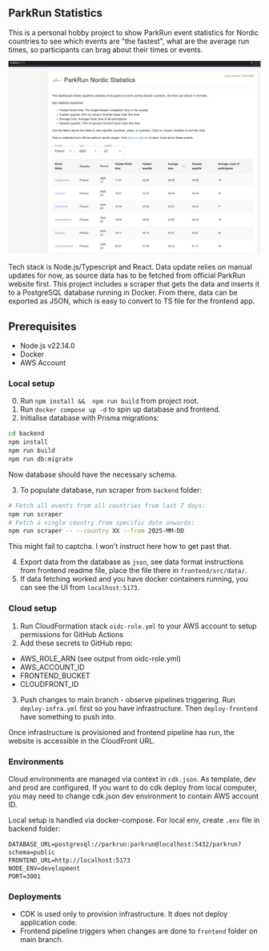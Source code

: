 ## ParkRun Statistics

This is a personal hobby project to show ParkRun event statistics for Nordic countries to see which events are "the fastest", what are the average run times, so participants can brag about their times or events.

![Screenshot of the UI](./public/frontend.jpg)

Tech stack is Node.js/Typescript and React. Data update relies on manual updates for now, as source data has to be fetched from official ParkRun website first. This project includes a scraper that gets the data and inserts it to a PostgreSQL database running in Docker. From there, data can be exported as JSON, which is easy to convert to TS file for the frontend app.

## Prerequisites
- Node.js v22.14.0
- Docker
- AWS Account

### Local setup
0. Run `npm install &&  npm run build` from project root.
1. Run `docker compose up -d` to spin up database and frontend.
2. Initialise database with Prisma migrations:
```bash
cd backend
npm install
npm run build
npm run db:migrate
```
Now database should have the necessary schema.

3. To populate database, run scraper from `backend` folder:
```bash
# Fetch all events from all countries from last 7 days:
npm run scraper
# Fetch a single country from specific date onwards:
npm run scraper -- --country XX --from 2025-MM-DD
```
This might fail to captcha. I won't instruct here how to get past that.

4. Export data from the database as `json`, see data format instructions from frontend readme file, place the file there in `frontend/src/data/`.
5. If data fetching worked and you have docker containers running, you can see the UI from `localhost:5173`.

### Cloud setup
1. Run CloudFormation stack `oidc-role.yml` to your AWS account to setup permissions for GitHub Actions
2. Add these secrets to GitHub repo:
- AWS_ROLE_ARN (see output from oidc-role.yml)
- AWS_ACCOUNT_ID
- FRONTEND_BUCKET
- CLOUDFRONT_ID
3. Push changes to main branch - observe pipelines triggering. Run `deploy-infra.yml` first so you have infrastructure. Then `deploy-frontend` have something to push into.

Once infrastructure is provisioned and frontend pipeline has run, the website is accessible in the CloudFront URL.

### Environments
Cloud environments are managed via context in `cdk.json`. As template, dev and prod are configured.
If you want to do cdk deploy from local computer, you may need to change cdk.json dev environment to contain AWS account ID.

Local setup is handled via docker-compose. For local env, create `.env` file in backend folder:
```
DATABASE_URL=postgresql://parkrun:parkrun@localhost:5432/parkrun?schema=public
FRONTEND_URL=http://localhost:5173
NODE_ENV=development
PORT=3001
```

### Deployments
- CDK is used only to provision infrastructure. It does not deploy application code.
- Frontend pipeline triggers when changes are done to `frontend` folder on main branch.

